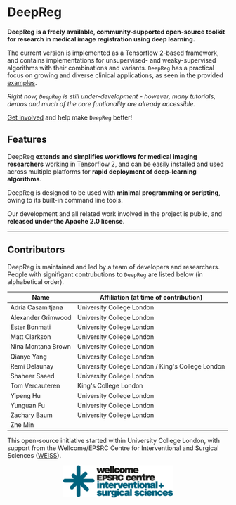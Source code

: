 # DeepReg

**DeepReg is a freely available, community-supported open-source toolkit for research in medical image registration using
deep learning.**

The current version is implemented as a Tensorflow 2-based framework, and contains implementations for
unsupervised- and weaky-supervised algorithms with their combinations and variants. `DeepReg` has a practical focus on growing and diverse clinical applications, as seen in the provided [examples](tutorial_demo.md).

_Right now, `DeepReg` is still under-development - however, many tutorials, demos and much of the core funtionality are already accessible._

[Get involved](CONTRIBUTING.md) and help make `DeepReg` better!

## Features

DeepReg **extends and simplifies workflows for medical imaging researchers** working in Tensorflow 2, and can be easily installed and used across multiple platforms for **rapid deployment of deep-learning algorithms**.

DeepReg is designed to be used with **minimal programming or scripting**, owing to its built-in command line tools.

Our development and all related work involved in the project is public, and **released under the Apache 2.0 license**.

---

## Contributors

DeepReg is maintained and led by a team of developers and researchers. People with signifigant contrubutions to `DeepReg` are listed below (in alphabetical order).

| Name               | Affiliation (at time of contribution)             |
|--------------------|---------------------------------------------------|
| Adria Casamitjana  | University College London                         |
| Alexander Grimwood | University College London                         |
| Ester Bonmati      | University College London                         |
| Matt Clarkson      | University College London                         |
| Nina Montana Brown | University College London                         |
| Qianye Yang        | University College London                         |
| Remi Delaunay      | University College London / King's College London |
| Shaheer Saaed      | University College London                         |
| Tom Vercauteren    | King's College London                             |
| Yipeng Hu          | University College London                         |
| Yunguan Fu         | University College London                         |
| Zachary Baum       | University College London                         |
| Zhe Min            |                                                   |

This open-source initiative started within University College London, with support from the Wellcome/EPSRC Centre for Interventional and Surgical Sciences ([WEISS](https://www.ucl.ac.uk/interventional-surgical-sciences/)).

<p style="text-align: center"><img src='https://raw.githubusercontent.com/DeepRegNet/DeepReg/master/docs/asset/weiss.jpg' alt='WEISS Logo' width='250'/></p>